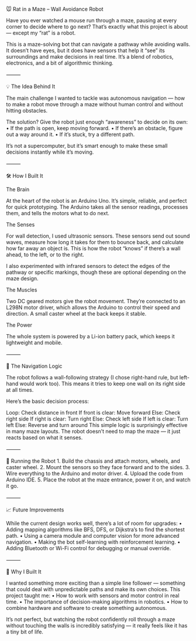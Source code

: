 🐭 Rat in a Maze – Wall Avoidance Robot

Have you ever watched a mouse run through a maze, pausing at every corner to decide where to go next? That’s exactly what this project is about — except my “rat” is a robot.

This is a maze-solving bot that can navigate a pathway while avoiding walls. It doesn’t have eyes, but it does have sensors that help it “see” its surroundings and make decisions in real time. It’s a blend of robotics, electronics, and a bit of algorithmic thinking.

⸻

💡 The Idea Behind It

The main challenge I wanted to tackle was autonomous navigation — how to make a robot move through a maze without human control and without hitting obstacles.

The solution? Give the robot just enough “awareness” to decide on its own:
	•	If the path is open, keep moving forward.
	•	If there’s an obstacle, figure out a way around it.
	•	If it’s stuck, try a different path.

It’s not a supercomputer, but it’s smart enough to make these small decisions instantly while it’s moving.

⸻

🛠 How I Built It

The Brain

At the heart of the robot is an Arduino Uno. It’s simple, reliable, and perfect for quick prototyping. The Arduino takes all the sensor readings, processes them, and tells the motors what to do next.

The Senses

For wall detection, I used ultrasonic sensors. These sensors send out sound waves, measure how long it takes for them to bounce back, and calculate how far away an object is. This is how the robot “knows” if there’s a wall ahead, to the left, or to the right.

I also experimented with infrared sensors to detect the edges of the pathway or specific markings, though these are optional depending on the maze design.

The Muscles

Two DC geared motors give the robot movement. They’re connected to an L298N motor driver, which allows the Arduino to control their speed and direction. A small caster wheel at the back keeps it stable.

The Power

The whole system is powered by a Li-ion battery pack, which keeps it lightweight and mobile.

⸻

🧠 The Navigation Logic

The robot follows a wall-following strategy (I chose right-hand rule, but left-hand would work too). This means it tries to keep one wall on its right side at all times.

Here’s the basic decision process:


Loop:
    Check distance in front
    If front is clear:
        Move forward
    Else:
        Check right side
        If right is clear:
            Turn right
        Else:
            Check left side
            If left is clear:
                Turn left
            Else:
                Reverse and turn around
This simple logic is surprisingly effective in many maze layouts. The robot doesn’t need to map the maze — it just reacts based on what it senses.

⸻

🚀 Running the Robot
	1.	Build the chassis and attach motors, wheels, and caster wheel.
	2.	Mount the sensors so they face forward and to the sides.
	3.	Wire everything to the Arduino and motor driver.
	4.	Upload the code from Arduino IDE.
	5.	Place the robot at the maze entrance, power it on, and watch it go.

⸻

📈 Future Improvements

While the current design works well, there’s a lot of room for upgrades:
	•	Adding mapping algorithms like BFS, DFS, or Dijkstra’s to find the shortest path.
	•	Using a camera module and computer vision for more advanced navigation.
	•	Making the bot self-learning with reinforcement learning.
	•	Adding Bluetooth or Wi-Fi control for debugging or manual override.

⸻

🎯 Why I Built It

I wanted something more exciting than a simple line follower — something that could deal with unpredictable paths and make its own choices. This project taught me:
	•	How to work with sensors and motor control in real time.
	•	The importance of decision-making algorithms in robotics.
	•	How to combine hardware and software to create something autonomous.

It’s not perfect, but watching the robot confidently roll through a maze without touching the walls is incredibly satisfying — it really feels like it has a tiny bit of life.
